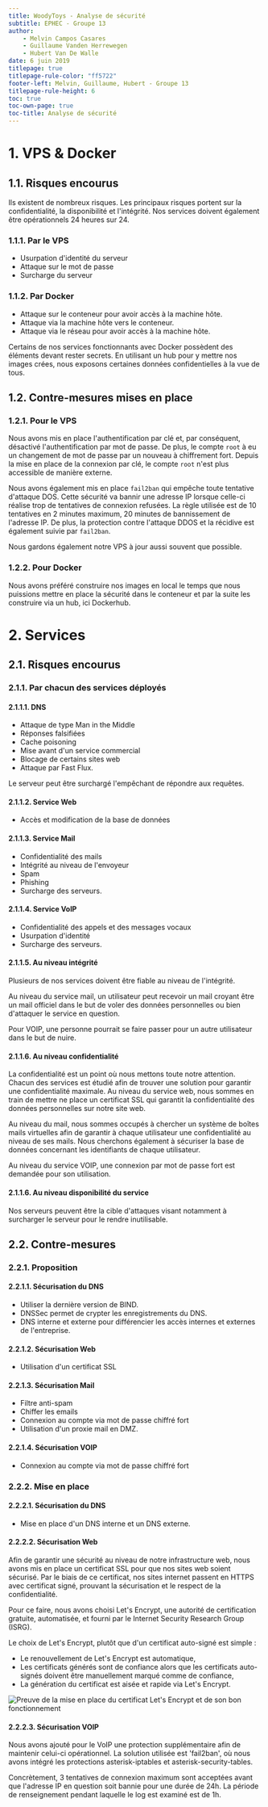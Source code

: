 ```yaml
---
title: WoodyToys - Analyse de sécurité
subtitle: EPHEC - Groupe 13
author: 
    - Melvin Campos Casares
    - Guillaume Vanden Herrewegen
    - Hubert Van De Walle
date: 6 juin 2019
titlepage: true
titlepage-rule-color: "ff5722"
footer-left: Melvin, Guillaume, Hubert - Groupe 13
titlepage-rule-height: 6
toc: true
toc-own-page: true
toc-title: Analyse de sécurité
---
```


# 1. VPS & Docker

## 1.1. Risques encourus

Ils existent de nombreux risques.
Les principaux risques portent sur la confidentialité, la disponibilité et l'intégrité.
Nos services doivent également être opérationnels 24 heures sur 24.

### 1.1.1. Par le VPS

- Usurpation d'identité du serveur
- Attaque sur le mot de passe
- Surcharge du serveur

### 1.1.2. Par Docker

- Attaque sur le conteneur pour avoir accès à la machine hôte.
- Attaque via la machine hôte vers le conteneur.
- Attaque via le réseau pour avoir accès à la machine hôte.

Certains de nos services fonctionnants avec Docker possèdent des éléments devant rester secrets. En utilisant un hub pour y mettre nos images crées, nous exposons certaines données confidentielles à la vue de tous.

## 1.2. Contre-mesures mises en place

### 1.2.1. Pour le VPS

Nous avons mis en place l'authentification par clé et, par conséquent, désactivé l'authentification par mot de passe.
De plus, le compte `root` à eu un changement de mot de passe par un nouveau à chiffrement fort.
Depuis la mise en place de la connexion par clé, le compte `root` n'est plus accessible de manière externe.

Nous avons également mis en place `fail2ban` qui empêche toute tentative d'attaque DOS.
Cette sécurité va bannir une adresse IP lorsque celle-ci réalise trop de tentatives de connexion refusées.
La règle utilisée est de 10 tentatives en 2 minutes maximum, 20 minutes de bannissement de l'adresse IP.
De plus, la protection contre l'attaque DDOS et la récidive est également suivie par `fail2ban`.

Nous gardons également notre VPS à jour aussi souvent que possible.

### 1.2.2. Pour Docker

Nous avons préféré construire nos images en local le temps que nous puissions mettre en place la sécurité dans le conteneur et par la suite les construire via un hub, ici Dockerhub.

# 2. Services

## 2.1. Risques encourus

### 2.1.1. Par chacun des services déployés

#### 2.1.1.1. DNS

- Attaque de type Man in the Middle
- Réponses falsifiées
- Cache poisoning
- Mise avant d'un service commercial
- Blocage de certains sites web
- Attaque par Fast Flux.

Le serveur peut être surchargé l'empêchant de répondre aux requêtes.

#### 2.1.1.2. Service Web

- Accès et modification de la base de données

#### 2.1.1.3. Service Mail

- Confidentialité des mails
- Intégrité au niveau de l'envoyeur
- Spam
- Phishing
- Surcharge des serveurs.

#### 2.1.1.4. Service VoIP

- Confidentialité des appels et des messages vocaux
- Usurpation d'identité
- Surcharge des serveurs.

#### 2.1.1.5. Au niveau intégrité

Plusieurs de nos services doivent être fiable au niveau de l'intégrité.

Au niveau du service mail, un utilisateur peut recevoir un mail croyant être un mail officiel dans le but de voler des données personnelles ou bien d'attaquer le service en question.

Pour VOIP, une personne pourrait se faire passer pour un autre utilisateur dans le but de nuire.

#### 2.1.1.6. Au niveau confidentialité

La confidentialité est un point où nous mettons toute notre attention.
Chacun des services est étudié afin de trouver une solution pour garantir une confidentialité maximale.
Au niveau du service web, nous sommes en train de mettre ne place un certificat SSL qui garantit la confidentialité des données personnelles sur notre site web.

Au niveau du mail, nous sommes occupés à chercher un système de boîtes mails virtuelles afin de garantir à chaque utilisateur une confidentialité au niveau de ses mails.
Nous cherchons également à sécuriser la base de données concernant les identifiants de chaque utilisateur.

Au niveau du service VOIP, une connexion par mot de passe fort est demandée pour son utilisation.

#### 2.1.1.6. Au niveau disponibilité du service

Nos serveurs peuvent être la cible d'attaques visant notamment à surcharger le serveur pour le rendre inutilisable.

## 2.2. Contre-mesures

### 2.2.1. Proposition

#### 2.2.1.1. Sécurisation du DNS

- Utiliser la dernière version de BIND.
- DNSSec permet de crypter les enregistrements du DNS.
- DNS interne et externe pour différencier les accès internes et externes de l'entreprise.

#### 2.2.1.2. Sécurisation Web

- Utilisation d'un certificat SSL

#### 2.2.1.3. Sécurisation Mail

- Filtre anti-spam
- Chiffer les emails
- Connexion au compte via mot de passe chiffré fort
- Utilisation d'un proxie mail en DMZ.

#### 2.2.1.4. Sécurisation VOIP

- Connexion au compte via mot de passe chiffré fort

### 2.2.2. Mise en place

#### 2.2.2.1. Sécurisation du DNS

- Mise en place d'un DNS interne et un DNS externe.

#### 2.2.2.2. Sécurisation Web

Afin de garantir une sécurité au niveau de notre infrastructure web, nous avons mis en place un certificat SSL pour que nos sites web soient sécurisé.
Par le biais de ce certificat, nos sites internet passent en HTTPS avec certificat signé, prouvant la sécurisation et le respect de la confidentialité.

Pour ce faire, nous avons choisi Let's Encrypt, une autorité de certification gratuite, automatisée, et fourni par le Internet Security Research Group (ISRG).

Le choix de Let's Encrypt, plutôt que d'un certificat auto-signé est simple :

- Le renouvellement de Let's Encrypt est automatique,
- Les certificats générés sont de confiance alors que les certificats auto-signés doivent être manuellement marqué comme de confiance,
- La génération du certificat est aisée et rapide via Let's Encrypt.

![Preuve de la mise en place du certificat Let's Encrypt et de son bon fonctionnement](../wiki/https.png)

#### 2.2.2.3. Sécurisation VOIP

Nous avons ajouté pour le VoIP une protection supplémentaire afin de maintenir celui-ci opérationnel.
La solution utilisée est 'fail2ban', où nous avons intégré les protections asterisk-iptables et asterisk-security-tables.

Concrètement, 3 tentatives de connexion maximum sont acceptées avant que l'adresse IP en question soit bannie pour une durée de 24h.
La période de renseignement pendant laquelle le log est examiné est de 1h.
